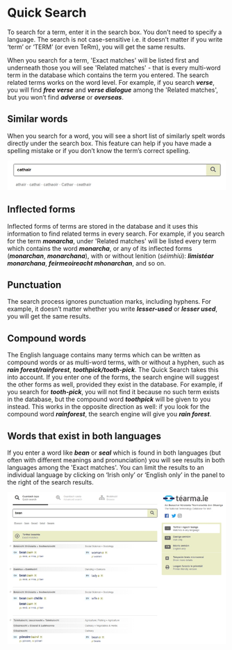 # Quick Search

To search for a term, enter it in the search box. You don’t need to specify a language. The search is not case-sensitive i.e. it doesn’t matter if you write ‘term’ or ‘TERM’ (or even TeRm), you will get the same results.

When you search for a term, 'Exact matches' will be listed first and underneath those you will see 'Related matches' - that is every multi-word term in the database which contains the term you entered. The search related terms works on the word level. For example, if you search ***verse***, you will find ***free verse*** and ***verse dialogue*** among the 'Related matches', but you won’t find ***adverse*** or ***overseas***.

## Similar words

When you search for a word, you will see a short list of similarly spelt words directly under the search box. This feature can help if you have made a spelling mistake or if you don’t know the term’s correct spelling.

![](cuardach-tapa-01.jpg)

## Inflected forms

Inflected forms of terms are stored in the database and it uses this information to find related terms in every search. For example, if you search for the term ***monarcha***, under 'Related matches' will be listed every term which contains the word ***monarcha***, or any of its inflected forms (***monarchan***, ***monarchana***), with or without lenition (*séimhiú*): ***limistéar monarchana***, ***feirmeoireacht mhonarchan***, and so on.

## Punctuation

The search process ignores punctuation marks, including hyphens. For example, it doesn’t matter whether you write ***lesser-used*** or ***lesser used***, you will get the same results.

## Compound words

The English language contains many terms which can be written as compound words or as multi-word terms, with or without a hyphen, such as ***rain forest/rainforest***, ***toothpick/tooth-pick***. The Quick Search takes this into account. If you enter one of the forms, the search engine will suggest the other forms as well, provided they exist in the database. For example, if you search for ***tooth-pick***, you will not find it because no such term exists in the database, but the compound word ***toothpick*** will be given to you instead. This works in the opposite direction as well: if you look for the compound word ***rainforest***, the search engine will give you ***rain forest***.

## Words that exist in both languages

If you enter a word like ***bean*** or ***seal*** which is found in both languages (but often with different meanings and pronunciation) you will see results in both languages among the 'Exact matches'. You can limit the results to an individual language by clicking on ‘Irish only’ or ‘English only’ in the panel to the right of the search results.

![](cuardach-tapa-02.jpg)
